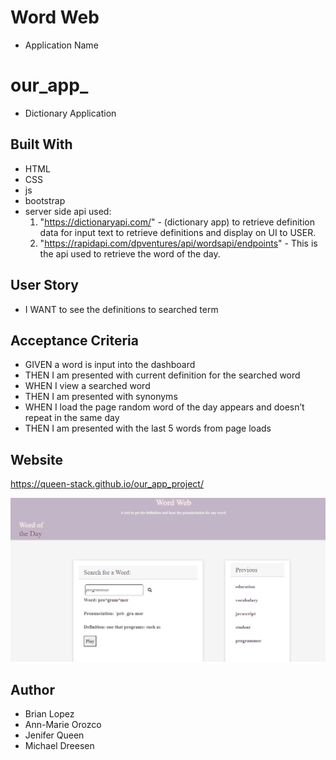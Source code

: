 # Word Web
* Application Name


# our_app_
* Dictionary Application


## Built With
* HTML
* CSS
* js
* bootstrap 
* server side api used:
    1. "https://dictionaryapi.com/" - (dictionary app) to retrieve definition data for input text to retrieve definitions and display on UI to USER. 
    2. "https://rapidapi.com/dpventures/api/wordsapi/endpoints" - This is the api used to retrieve the word of the day.


## User Story
* I WANT to see the definitions to searched term

## Acceptance Criteria
* GIVEN a word is input into the dashboard 
* THEN I am presented with current definition for the searched word
* WHEN I view a searched word
* THEN I am presented with synonyms 
* WHEN I load the page random word of the day appears and doesn’t repeat in the same day
* THEN I am presented with the last 5 words from page loads 

## Website
https://queen-stack.github.io/our_app_project/

![WordSearch](./assets/images/wordsearch.jpg)

## Author
* Brian Lopez
* Ann-Marie Orozco
* Jenifer Queen
* Michael Dreesen
